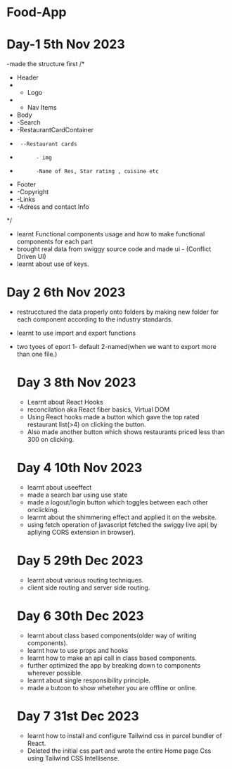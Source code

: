 # Food-App
# Day-1 5th Nov 2023
-made the structure first /*
* Header
*   - Logo
*   - Nav Items
* Body
*   -Search
*   -RestaurantCardContainer
*      --Restaurant cards
*           - img
*           -Name of Res, Star rating , cuisine etc
* Footer
*   -Copyright
*   -Links
*   -Adress and contact Info

*/

- learnt Functional components usage and how to make functional components for each part
- brought real data from swiggy source code and made ui - (Conflict Driven UI)
- learnt about use of keys.

# Day 2 6th Nov 2023
- restrucctured the data properly onto folders by making new folder for each component 
 according to the industry standards.
- learnt to use import and export functions
- two tyoes of eport 1- default 2-named(when we want to export more than one file.)

  # Day 3 8th Nov 2023
  - Learnt about React Hooks
  - reconcilation aka React fiber basics, Virtual DOM
  - Using React hooks made a button which gave the top rated restaurant list(>4) on clicking the button.
  - Also made another button which shows restaurants priced less than 300 on clicking.
 
  # Day 4 10th Nov 2023
  - learnt about useeffect
  - made a search bar using use state
  - made a logout/login button which toggles between each other onclicking.
  - learmt about the shimmering effect and applied it on the website.
  - using fetch operation of javascript fetched the swiggy live api( by apllying CORS extension in browser).
 
  # Day 5 29th Dec 2023
  - learnt about various routing techniques.
  - client side routing and server side routing.
 
  # Day 6 30th Dec 2023
  - learnt about class based components(older way of writing components).
  - learnt how to use props and hooks
  - learnt how to make an api call in class based components.
  - further optimized the app by breaking down to components wherever possible.
  - learnt about single responsibility principle.
  - made a butoon to show wheteher you are offline or online.

  # Day 7 31st Dec 2023
  - learnt how to install and configure Tailwind css in parcel bundler of React.
  - Deleted the initial css part and wrote the entire Home page Css using Tailwind CSS Intellisense.
